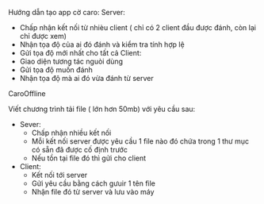 Hướng dẫn tạo app cờ caro:
Server:
- Chấp nhận kết nối từ nhièu client ( chỉ có 2 client đầu được đánh, còn lại chỉ được xem)
- Nhận tọa độ của ai đó đánh và kiểm tra tính hợp lệ
- Gửi tọa độ mới nhất cho tất cả 
Client:
- Giao diện tương tác nguòi dùng
- Gửi tọa độ muốn đánh
- Nhận tọa độ mà ai đó vừa đánh từ server



CaroOffline


Viết chương trình tải file ( lớn hơn 50mb) với yêu cầu sau:
- Sever:
  + Chấp nhận nhiều kết nối
  + Mỗi kết nối server được yêu cầu 1 file nào đó chứa trong 1 thư mục có sẵn đã được cố định trước
  + Nếu tồn tại file đó thì gửi cho client
- Client:
  + Kết nối tới server
  + Gửi yêu cầu bằng cách gưuir 1 tên file
  + Nhận file đó từ server và lưu vào máy